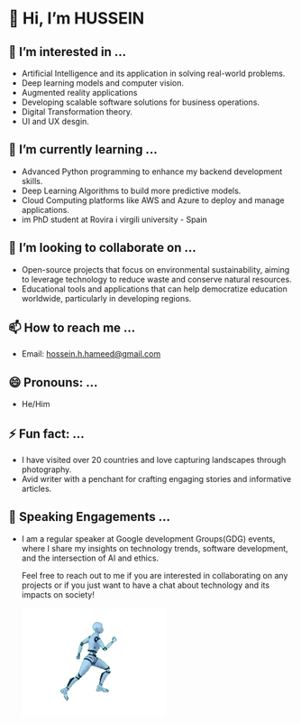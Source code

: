 # 👋 Hi, I’m HUSSEIN  

## 👀 I’m interested in ...
- Artificial Intelligence and its application in solving real-world problems.
- Deep learning models and computer vision.
- Augmented reality applications
- Developing scalable software solutions for business operations.
- Digital Transformation theory.
- UI and UX desgin.

## 🌱 I’m currently learning ...
- Advanced Python programming to enhance my backend development skills.
- Deep Learning Algorithms to build more predictive models.
- Cloud Computing platforms like AWS and Azure to deploy and manage applications.
- im PhD student at Rovira i virgili university - Spain 

## 💞️ I’m looking to collaborate on ...
- Open-source projects that focus on environmental sustainability, aiming to leverage technology to reduce waste and conserve natural resources.
- Educational tools and applications that can help democratize education worldwide, particularly in developing regions.

## 📫 How to reach me ...
- Email: hossein.h.hameed@gmail.com

## 😄 Pronouns: ...
- He/Him

## ⚡ Fun fact: ...
- I have visited over 20 countries and love capturing landscapes through photography.
- Avid writer with a penchant for crafting engaging stories and informative articles.

## 🎤 Speaking Engagements ...
- I am a regular speaker at Google development Groups(GDG) events, where I share my insights on technology trends, software development, and the intersection of AI and ethics.

  Feel free to reach out to me if you are interested in collaborating on any projects or if you just want to have a chat about technology and its impacts on society!

  ![3D Surface Visualization](https://github.com/Husseinhhameed/Husseinhhameed/blob/main/run-12055_256.gif?raw=true)


